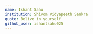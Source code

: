 ```yaml
---
name: Ishant Sahu
institution: Shivom Vidyapeeth Sankra
quote: Belive in yourself
github_user: ishantsahu025
---
```

